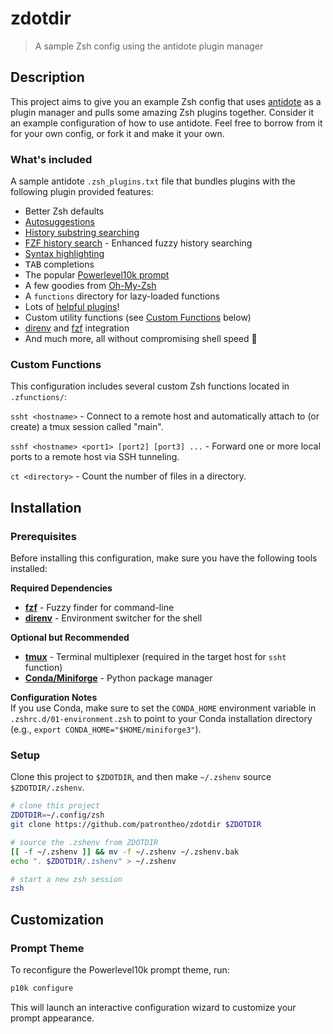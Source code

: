 # zdotdir

> A sample Zsh config using the antidote plugin manager

## Description

This project aims to give you an example Zsh config that uses [antidote] as a plugin manager and pulls some amazing Zsh plugins together. Consider it an example configuration of how to use antidote. Feel free to borrow from it for your own config, or fork it and make it your own.

### What's included

A sample antidote `.zsh_plugins.txt` file that bundles plugins with the following plugin provided features:
- Better Zsh defaults
- [Autosuggestions](https://github.com/zsh-users/zsh-autosuggestions)
- [History substring searching](https://github.com/zsh-users/zsh-history-substring-search)
- [FZF history search](https://github.com/joshskidmore/zsh-fzf-history-search) - Enhanced fuzzy history searching
- [Syntax highlighting](https://github.com/zdharma-continuum/fast-syntax-highlighting)
- <kbd>TAB</kbd> completions
- The popular [Powerlevel10k prompt](https://github.com/romkatv/powerlevel10k)
- A few goodies from [Oh-My-Zsh](https://github.com/ohmyzsh/ohmyzsh)
- A `functions` directory for lazy-loaded functions
- Lots of [helpful plugins](https://github.com/unixorn/awesome-zsh-plugins)!
- Custom utility functions (see [Custom Functions](#custom-functions) below)
- [direnv](https://direnv.net/) and [fzf](https://github.com/junegunn/fzf) integration
- And much more, all without compromising shell speed :rocket:

### Custom Functions

This configuration includes several custom Zsh functions located in `.zfunctions/`:

`ssht <hostname>` - Connect to a remote host and automatically attach to (or create) a tmux session called "main".

`sshf <hostname> <port1> [port2] [port3] ...` - Forward one or more local ports to a remote host via SSH tunneling.

`ct <directory>` - Count the number of files in a directory.

## Installation

### Prerequisites
Before installing this configuration, make sure you have the following tools installed:

**Required Dependencies**
- **[fzf](https://github.com/junegunn/fzf)** - Fuzzy finder for command-line
- **[direnv](https://direnv.net/)** - Environment switcher for the shell

**Optional but Recommended**
- **[tmux](https://github.com/tmux/tmux)** - Terminal multiplexer (required in the target host for `ssht` function)
- **[Conda/Miniforge](https://github.com/conda-forge/miniforge)** - Python package manager

**Configuration Notes**  
If you use Conda, make sure to set the `CONDA_HOME` environment variable in `.zshrc.d/01-environment.zsh` to point to your Conda installation directory (e.g., `export CONDA_HOME="$HOME/miniforge3"`).

### Setup
Clone this project to `$ZDOTDIR`, and then make `~/.zshenv` source `$ZDOTDIR/.zshenv`.

```zsh
# clone this project
ZDOTDIR=~/.config/zsh
git clone https://github.com/patrontheo/zdotdir $ZDOTDIR

# source the .zshenv from ZDOTDIR
[[ -f ~/.zshenv ]] && mv -f ~/.zshenv ~/.zshenv.bak
echo ". $ZDOTDIR/.zshenv" > ~/.zshenv

# start a new zsh session
zsh
```

## Customization

### Prompt Theme
To reconfigure the Powerlevel10k prompt theme, run:
```zsh
p10k configure
```
This will launch an interactive configuration wizard to customize your prompt appearance.

[antidote]: https://getantidote.github.io
